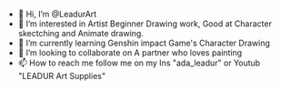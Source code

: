 - 👋 Hi, I’m @LeadurArt
- 👀 I’m interested in Artist Beginner Drawing work, Good at Character skectching and Animate drawing.
- 🌱 I’m currently learning Genshin impact Game's Character Drawing
- 💞️ I’m looking to collaborate on A partner who loves painting
- 📫 How to reach me follow me on my Ins "ada_leadur" or Youtub "LEADUR Art Supplies"

<!---
LeadurArt/LeadurArt is a ✨ special ✨ repository because its `README.md` (this file) appears on your GitHub profile.
You can click the Preview link to take a look at your changes.
--->
